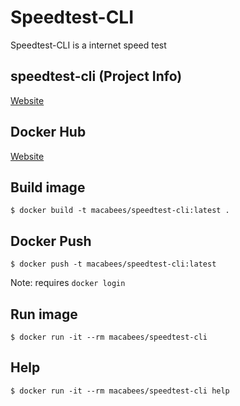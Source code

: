 # Speedtest-CLI
Speedtest-CLI is a internet speed test 

## speedtest-cli (Project Info)
[Website](https://github.com/sivel/speedtest-cli)

## Docker Hub
[Website](https://hub.docker.com/r/macabees/speedtest-cli/)

## Build image
`$ docker build -t macabees/speedtest-cli:latest .`

## Docker Push
`$ docker push -t macabees/speedtest-cli:latest`

Note: requires `docker login`

## Run image
`$ docker run -it --rm macabees/speedtest-cli`

## Help
`$ docker run -it --rm macabees/speedtest-cli help`
